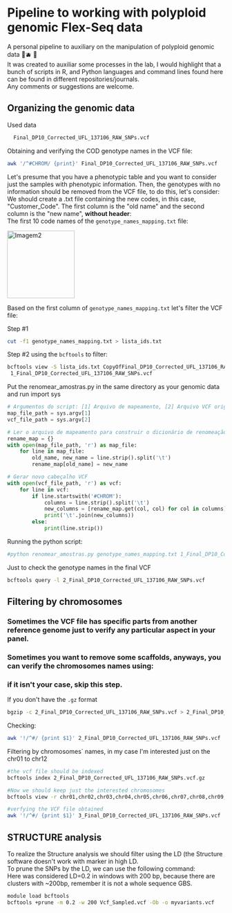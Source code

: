 # Pipeline to working with polyploid genomic Flex-Seq data

A personal pipeline to auxiliary on the manipulation of polyploid genomic data 🥔🫐 🍠  
It was created to auxiliar some processes in the lab, I would highlight that a bunch of scripts in R, and Python languages and command lines found here can be found in different repositories/journals.   
Any comments or suggestions are welcome.  

## Organizing the genomic data

Used data  
```bash
  Final_DP10_Corrected_UFL_137106_RAW_SNPs.vcf
```
Obtaining and verifying the COD genotype names in the VCF file:  
```bash
awk '/^#CHROM/ {print}' Final_DP10_Corrected_UFL_137106_RAW_SNPs.vcf
```  
Let's presume that you have a phenotypic table and you want to consider just the samples with phenotypic information. Then, the genotypes with no information should be removed from the VCF file, to do this, let's consider:    
We should create a .txt file containing the new codes, in this case, "Customer_Code". The first column is the "old name" and the second column is the "new name",  **without header**:  
The first 10 code names of the `genotype_names_mapping.txt` file: 

<img width="156" alt="Imagem2" src="https://github.com/GivanildoR/tutorial_polyploid/assets/167666189/cbc07953-fa9d-47c3-bc1f-303bfc0e7fa5">

Based on the first column of `genotype_names_mapping.txt` let's filter the VCF file:

Step #1

```bash
cut -f1 genotype_names_mapping.txt > lista_ids.txt
```

Step #2 using the `bcftools` to filter:

```bash
bcftools view -S lista_ids.txt CopyOfFinal_DP10_Corrected_UFL_137106_RAW_SNPs.vcf -o
 1_Final_DP10_Corrected_UFL_137106_RAW_SNPs.vcf
```
Put the renomear_amostras.py in the same directory as your genomic data and run
import sys

```python
# Argumentos do script: [1] Arquivo de mapeamento, [2] Arquivo VCF original
map_file_path = sys.argv[1]
vcf_file_path = sys.argv[2]

# Ler o arquivo de mapeamento para construir o dicionário de renomeação
rename_map = {}
with open(map_file_path, 'r') as map_file:
    for line in map_file:
        old_name, new_name = line.strip().split('\t')
        rename_map[old_name] = new_name

# Gerar novo cabeçalho VCF
with open(vcf_file_path, 'r') as vcf:
    for line in vcf:
        if line.startswith('#CHROM'):
            columns = line.strip().split('\t')
            new_columns = [rename_map.get(col, col) for col in columns]
            print('\t'.join(new_columns))
        else:
            print(line.strip())
```

Running the python script:

```python
#python renomear_amostras.py genotype_names_mapping.txt 1_Final_DP10_Corrected_UFL_137106_RAW_SNPs.vcf > 2_Final_DP10_Corrected_UFL_137106_RAW_SNPs.vcf
```

Just to check the genotype names in the final VCF

```bash
bcftools query -l 2_Final_DP10_Corrected_UFL_137106_RAW_SNPs.vcf
```

## Filtering by chromosomes  
### Sometimes the VCF file has specific parts from another reference genome just to verify any particular aspect in your panel.   
### Sometimes you want to remove some scaffolds, anyways, you can verify the chromosomes names using:  
### if it isn't your case, skip this step.  

If you don't have the `.gz` format  
```bash
bgzip -c 2_Final_DP10_Corrected_UFL_137106_RAW_SNPs.vcf > 2_Final_DP10_Corrected_UFL_137106_RAW_SNPs.vcf.gz
```

Checking:  
```bash
awk '!/^#/ {print $1}' 2_Final_DP10_Corrected_UFL_137106_RAW_SNPs.vcf | sort -u
```

Filtering by chromosomes` names, in my case I'm interested just on the chr01 to chr12  
```bash
#the vcf file should be indexed
bcftools index 2_Final_DP10_Corrected_UFL_137106_RAW_SNPs.vcf.gz

#Now we should keep just the interested chromosomes
bcftools view -r chr01,chr02,chr03,chr04,chr05,chr06,chr07,chr08,chr09,chr10,chr11,chr12 2_Final_DP10_Corrected_UFL_137106_RAW_SNPs.vcf.gz -o 3_Final_DP10_Corrected_UFL_137106_RAW_SNPs.vcf

#verfying the VCF file obtained
awk '!/^#/ {print $1}' 3_Final_DP10_Corrected_UFL_137106_RAW_SNPs.vcf | sort -u
```

## STRUCTURE analysis

To realize the Structure analysis we should filter using the LD (the Structure software doesn't work with marker in high LD.  
To prune the SNPs by the LD, we can use the following command:  
Here was considered LD=0.2 in windows with 200 bp, because there are clusters with ~200bp, remember it is not a whole sequence GBS.  
```bash
module load bcftools
bcftools +prune -m 0.2 -w 200 Vcf_Sampled.vcf -Ob -o myvariants.vcf
```






